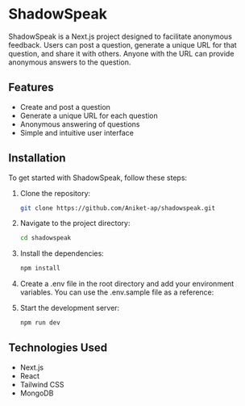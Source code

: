 # ShadowSpeak

ShadowSpeak is a Next.js project designed to facilitate anonymous feedback. Users can post a question, generate a unique URL for that question, and share it with others. Anyone with the URL can provide anonymous answers to the question.

## Features

- Create and post a question
- Generate a unique URL for each question
- Anonymous answering of questions
- Simple and intuitive user interface

## Installation

To get started with ShadowSpeak, follow these steps:

1. Clone the repository:

   ```bash
   git clone https://github.com/Aniket-ap/shadowspeak.git

2. Navigate to the project directory:

   ```bash
   cd shadowspeak

3. Install the dependencies:

   ```bash
   npm install

4. Create a .env file in the root directory and add your environment variables. You can use the .env.sample file as a   reference:

5. Start the development server:

   ```bash
   npm run dev

## Technologies Used
- Next.js
- React
- Tailwind CSS
- MongoDB

